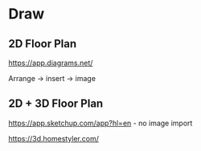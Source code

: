# Draw

## 2D Floor Plan
https://app.diagrams.net/

Arrange -> insert -> image

## 2D + 3D Floor Plan
https://app.sketchup.com/app?hl=en - no image import

https://3d.homestyler.com/
